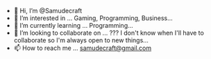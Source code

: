 - 👋 Hi, I’m @Samudecraft
- 👀 I’m interested in ... Gaming, Programming, Business...
- 🌱 I’m currently learning ... Programming...
- 💞️ I’m looking to collaborate on ... ??? I don't know when I'll have to collaborate so I'm always open to new things...
- 📫 How to reach me ... samudecraft@gmail.com 

<!---
Samudecraft/Samudecraft is a ✨ special ✨ repository because its `README.md` (this file) appears on your GitHub profile.
You can click the Preview link to take a look at your changes.
--->
